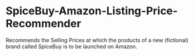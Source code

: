 # SpiceBuy-Amazon-Listing-Price-Recommender
Recommends the Selling Prices at which the products of a new (fictional) brand called SpiceBuy is to be launched on Amazon.
